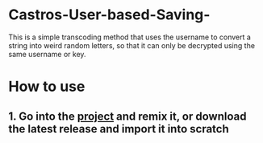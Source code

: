 # Castros-User-based-Saving-
This is a simple transcoding method that uses the username to convert a string into weird random letters, so that it can only be decrypted using the same username or key.

# How to use
## 1. Go into the [project](https://scratch.mit.edu/projects/1172866731/) and remix it, or download the latest release and import it into scratch
